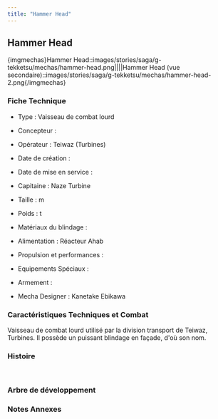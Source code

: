 ```yaml
---
title: "Hammer Head"
---
```


Hammer Head
-----------


{imgmechas}Hammer Head::images/stories/saga/g-tekketsu/mechas/hammer-head.png||||Hammer Head (vue secondaire)::images/stories/saga/g-tekketsu/mechas/hammer-head-2.png{/imgmechas}


### Fiche Technique


- Type : Vaisseau de combat lourd   
- Concepteur :   
- Opérateur : Teiwaz (Turbines)   
- Date de création :   
- Date de mise en service :   
- Capitaine : Naze Turbine  
- Taille : m   
- Poids : t   
- Matériaux du blindage :   
- Alimentation : Réacteur Ahab  
- Propulsion et performances :   
- Equipements Spéciaux :


- Armement :


- Mecha Designer : Kanetake Ebikawa


### Caractéristiques Techniques et Combat


Vaisseau de combat lourd utilisé par la division transport de Teiwaz, Turbines. Il possède un puissant blindage en façade, d'où son nom.


### Histoire


 


### Arbre de développement


### Notes Annexes


